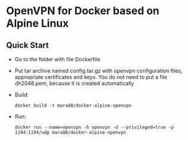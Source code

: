 # OpenVPN for Docker based on Alpine Linux

## Quick Start
* Go to the folder with file Dockerfile.
* Put tar archive named config.tar.gz with openvpn configuration files, appropriate certificates and keys. 
  You do not need to put a file dh2048.pem, because it is created automatically
* Build:

      docker build -t mara88/docker-alpine-openvpn
* Run:

      docker run --name=openvpn -h openvpn -d --privileged=true -p 1194:1194/udp mara88/docker-alpine-openvpn
